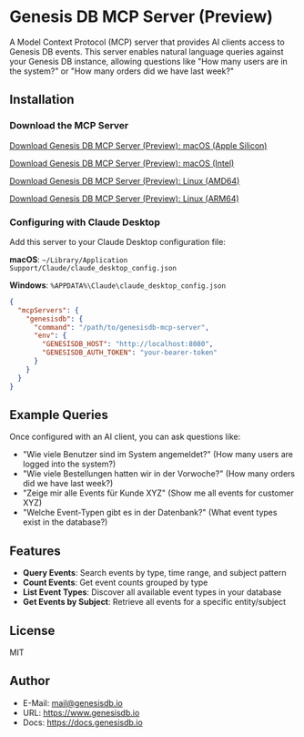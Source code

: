 # Genesis DB MCP Server (Preview)

A Model Context Protocol (MCP) server that provides AI clients access to Genesis DB events. This server enables natural language queries against your Genesis DB instance, allowing questions like "How many users are in the system?" or "How many orders did we have last week?"

## Installation

### Download the MCP Server

[Download Genesis DB MCP Server (Preview): macOS (Apple Silicon)](https://raw.githubusercontent.com/genesisdb-io/genesisdb-io-mcp-server/main/build/0.0.1/darwin/arm64/genesisdb-io-mcp-server-0.0.1-darwin-arm64.tar.gz)

[Download Genesis DB MCP Server (Preview): macOS (Intel)](https://raw.githubusercontent.com/genesisdb-io/genesisdb-io-mcp-server/main/build/0.0.1/darwin/amd64/genesisdb-io-mcp-server-0.0.1-darwin-amd64.tar.gz)

[Download Genesis DB MCP Server (Preview): Linux (AMD64)](https://raw.githubusercontent.com/genesisdb-io/genesisdb-io-mcp-server/main/build/0.0.1/linux/amd64/genesisdb-io-mcp-server-0.0.1-linux-amd64.tar.gz)

[Download Genesis DB MCP Server (Preview): Linux (ARM64)](https://raw.githubusercontent.com/genesisdb-io/genesisdb-io-mcp-server/main/build/0.0.1/https://linux/arm64/genesisdb-io-mcp-server-0.0.1-linux-arm64.tar.gz)


### Configuring with Claude Desktop

Add this server to your Claude Desktop configuration file:

**macOS**: `~/Library/Application Support/Claude/claude_desktop_config.json`

**Windows**: `%APPDATA%\Claude\claude_desktop_config.json`

```json
{
  "mcpServers": {
    "genesisdb": {
      "command": "/path/to/genesisdb-mcp-server",
      "env": {
        "GENESISDB_HOST": "http://localhost:8080",
        "GENESISDB_AUTH_TOKEN": "your-bearer-token"
      }
    }
  }
}
```

## Example Queries

Once configured with an AI client, you can ask questions like:

- "Wie viele Benutzer sind im System angemeldet?" (How many users are logged into the system?)
- "Wie viele Bestellungen hatten wir in der Vorwoche?" (How many orders did we have last week?)
- "Zeige mir alle Events für Kunde XYZ" (Show me all events for customer XYZ)
- "Welche Event-Typen gibt es in der Datenbank?" (What event types exist in the database?)

## Features

- **Query Events**: Search events by type, time range, and subject pattern
- **Count Events**: Get event counts grouped by type
- **List Event Types**: Discover all available event types in your database
- **Get Events by Subject**: Retrieve all events for a specific entity/subject

## License

MIT

## Author

* E-Mail: mail@genesisdb.io
* URL: https://www.genesisdb.io
* Docs: https://docs.genesisdb.io
